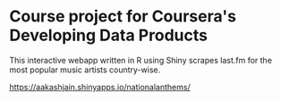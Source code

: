Course project for Coursera's Developing Data Products
======================================================

This interactive webapp written in R using Shiny scrapes 
last.fm for the most popular music artists country-wise.

https://aakashjain.shinyapps.io/nationalanthems/
